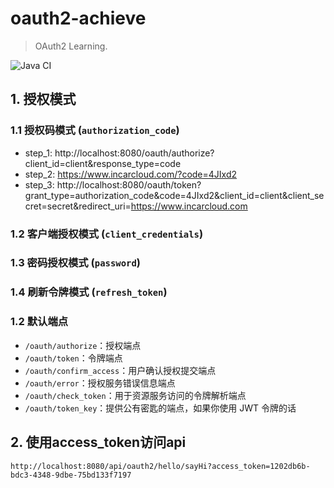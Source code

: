 # oauth2-achieve

> OAuth2 Learning.

![Java CI](https://github.com/aaric/oauth2-achieve/workflows/Java%20CI/badge.svg)

## 1. 授权模式

### 1.1 授权码模式 (`authorization_code`)

- step_1: http://localhost:8080/oauth/authorize?client_id=client&response_type=code
- step_2: https://www.incarcloud.com/?code=4JIxd2
- step_3: http://localhost:8080/oauth/token?grant_type=authorization_code&code=4JIxd2&client_id=client&client_secret=secret&redirect_uri=https://www.incarcloud.com
  
### 1.2 客户端授权模式 (`client_credentials`)

### 1.3 密码授权模式 (`password`)

### 1.4 刷新令牌模式 (`refresh_token`)

### 1.2 默认端点

- `/oauth/authorize`：授权端点
- `/oauth/token`：令牌端点
- `/oauth/confirm_access`：用户确认授权提交端点
- `/oauth/error`：授权服务错误信息端点
- `/oauth/check_token`：用于资源服务访问的令牌解析端点
- `/oauth/token_key`：提供公有密匙的端点，如果你使用 JWT 令牌的话

## 2. 使用access_token访问api

```text
http://localhost:8080/api/oauth2/hello/sayHi?access_token=1202db6b-bdc3-4348-9dbe-75bd133f7197
```
